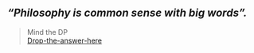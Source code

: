 ## ***“Philosophy is common sense with big words”.***
> Mind the DP  
<a href="https://forms.office.com/Pages/DesignPageV2.aspx?prevorigin=Marketing&origin=NeoPortalPage&subpage=design&id=Sx9DpAfCM0eVMDTAipsrjb-u4ZncZtBGkUuebJuHYa1UQlJQS0RaVDRXMzlEUlAzMkZVWEJJM1gxQS4u" target="_blank">Drop-the-answer-here</a>
